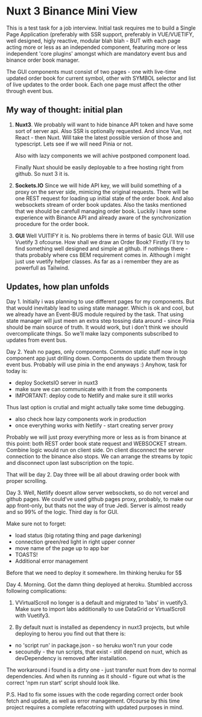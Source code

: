# Nuxt 3 Binance Mini View

This is a test task for a job interview. Initial task requires me to build a Single Page Application (preferably with SSR support, preferably in VUE/VUETIFY, well designed, higly reactive, modular blah blah - BUT with each page acting more or less as an independed component,
featuring more or less independent 'core plugins' amongst which are mandatory event bus and binance order book manager.

The GUI components must consist of two pages - one with live-time updated order book for current symbol, other with SYMBOL selector and list of live updates to the order book. Each one page must affect the other through event bus.

## My way of thought: initial plan

1. **Nuxt3**. We probably will want to hide binance API token and have some sort of server api.
   Also SSR is optionally requested. And since Vue, not React - then Nuxt.
   Will take the latest possible version of those and typescript. Lets see if we will need Pinia or not.
   
   Also with lazy components we will achive postponed component load.
   
   Finally Nuxt should be easily deployable to a free hosting right from github. So nuxt 3 it is.

2. **Sockets.IO** Since we will hide API key, we will build something of a proxy on the server side, mimicing the original requests. There will be one REST request for loading up initial state of the order book. And also websockets stream of order book updates. Also the tasks mentioned that we should be carefull managing order book. Luckily i have some experience with Binance API and already aware of the synchronization procedure for the order book.

3. **GUI** Well VUITIFY it is. No problems there in terms of basic GUI. Will use Vuetify 3 ofcourse. How shall we draw an Order Book? Firstly i'll try to find something well designed and simple at github. If nothings there - thats probably where css BEM requirement comes in. Although i might just use vuetify helper classes. As far as a i remember they are as powerfull as Tailwind.

## Updates, how plan unfolds

Day 1. Initially i was planning to use different pages for my components. But that would inevitably lead to using state manager. Which is ok and cool, but we already have an Event-BUS module required by the task. That using state manager will just meen an extra step tossing data around - since Pinia should be main source of truth. It would work, but i don't think we should overcomplicate things. So we'll make lazy components subscribed to updates from event bus.

Day 2. Yeah no pages, only components. Common static stuff now in top component app just drilling down. Components do update them through event bus. Probably will use pinia in the end anyways :)
Anyhow, task for today is:

- deploy SocketsIO server in nuxt3
- make sure we can communicate with it from the components
- IMPORTANT: deploy code to Netlify and make sure it still works

Thus last option is crutial and might actually take some time debugging.

- also check how lazy components work in production
- once everything works with Netlify - start creating server proxy

Probably we will just proxy everything more or less as is from binance at this point:
both REST order book state request and WEBSOCKET stream. Combine logic would run on client side.
On client disconnect the server connection to the binance also stops.
We can arrange the streams by topic and disconnect upon last subscription on the topic.

That will be day 2. Day three will be all about drawing order book with proper scrolling.

Day 3. Well, Netlify doesnt allow server websockets, so do not vercel and github pages. We could've used github pages proxy, probably, to make our app front-only, but thats not the way of true Jedi. Server is almost ready and so 99% of the logic. Third day is for GUI.

Make sure not to forget:

- load status (big rotating thing and page darkening)
- connection green/red light in right upper conner
- move name of the page up to app bar
- TOASTS!
- Additional error management

Before that we need to deploy it somewhere. Im thinking heruku for 5$

Day 4. Morning. Got the damn thing deployed at heroku. Stumbled accross following complications:

1. VVirtualScroll no longer is a default and migrated to 'labs' in vuetify3. Make sure to import labs additionally to use DataGrid or VirtualScroll with Vuetify3.

2. By default nuxt is installed as dependency in nuxt3 projects, but while deploying to herou you find out that there is:
 - no 'script run' in package.json - so heruku won't run your code
 - secoundly - the run scripts, that exist - still depend on nuxt, which as devDependency is removed after installation.
 
The workaround i found is a dirty one - just transfer nuxt from dev to normal dependencies. And when its running as it should -
figure out what is the correct 'npm run start' script should look like.

P.S. Had to fix some issues with the code regarding correct order book fetch and update, as well as error management.
Ofcourse by this time project requires a complete refacotring with updated purposes in mind. 

